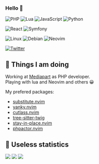 ### Hello 👋

![PHP](https://img.shields.io/badge/PHP-777BB4?style=for-the-badge&logo=php&logoColor=white) ![Lua](https://img.shields.io/badge/Lua-2C2D72?style=for-the-badge&logo=lua&logoColor=white) ![JavaScript](https://img.shields.io/badge/JavaScript-323330?style=for-the-badge&logo=javascript&logoColor=F7DF1E) ![Python](https://img.shields.io/badge/Python-FFD43B?style=for-the-badge&logo=python&logoColor=blue)

![React](https://img.shields.io/badge/React-20232A?style=for-the-badge&logo=react&logoColor=61DAFB) ![Symfony](https://img.shields.io/badge/Symfony-000000?style=for-the-badge&logo=Symfony&logoColor=white)

![Linux](https://img.shields.io/badge/Linux-FCC624?style=for-the-badge&logo=linux&logoColor=black) ![Debian](https://img.shields.io/badge/Debian-A81D33?style=for-the-badge&logo=debian&logoColor=white) ![Neovim](https://img.shields.io/badge/NeoVim-%2357A143.svg?&style=for-the-badge&logo=neovim&logoColor=white)

[![Twitter](https://img.shields.io/badge/Twitter-1DA1F2?style=for-the-badge&logo=twitter&logoColor=white)](https://twitter.com/GillesRoustan)

## 💼 Things I am doing

Working at [Mediapart](https://www.mediapart.fr) as PHP developer.  
Playing with lua and Neovim and others 😀

My prefered packages:

 - [substitute.nvim](https://github.com/gbprod/substitute.nvim)
 - [yanky.nvim](https://github.com/gbprod/yanky.nvim)
 - [cutlass.nvim](https://github.com/gbprod/cutlass.nvim)
 - [tree-sitter-twig](https://github.com/tree-sitter-twig)
 - [stay-in-place.nvim](https://github.com/gbprod/stay-in-place.nvim)
 - [phpactor.nvim](https://github.com/gbprod/phpactor.nvim)


## 🧮 Useless statistics

[![](https://github-profile-summary-cards.vercel.app/api/cards/profile-details?username=gbprod&theme=nord_dark)](https://github.com/gbprod/)
[![](https://github-profile-summary-cards.vercel.app/api/cards/repos-per-language?username=gbprod&theme=nord_dark)](https://github.com/gbprod/) [![](https://github-profile-summary-cards.vercel.app/api/cards/stats?username=gbprod&theme=nord_dark)](https://github.com/gbprod/)
